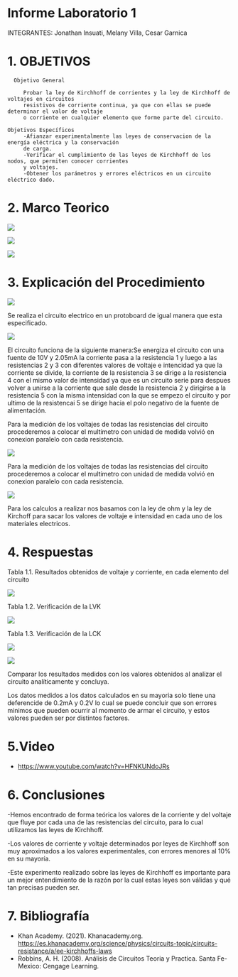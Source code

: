 # Informe Laboratorio 1

INTEGRANTES: Jonathan Insuati, Melany Villa, Cesar Garnica

# 1. OBJETIVOS

      Objetivo General
     
         Probar la ley de Kirchhoff de corrientes y la ley de Kirchhoff de voltajes en circuitos 
         resistivos de corriente continua, ya que con ellas se puede determinar el valor de voltaje
         o corriente en cualquier elemento que forme parte del circuito.    
    
    Objetivos Específicos
         -Afianzar experimentalmente las leyes de conservacion de la energía eléctrica y la conservación
         de carga.
         -Verificar el cumplimiento de las leyes de Kirchhoff de los nodos, que permiten conocer corrientes 
         y voltajes. 
         -Obtener los parámetros y errores eléctricos en un circuito eléctrico dado.
    

          
# 2. Marco Teorico

![](https://github.com/mjvilla1/ImagenesLab1/blob/main/mapa%20laboratorio%201.PNG)

![](https://github.com/mjvilla1/ImagenesLab1/blob/main/Cuadro%20voltaje.PNG)


![](https://github.com/mjvilla1/ImagenesLab1/blob/main/Materiales.PNG)

# 3. Explicación del Procedimiento

![](https://github.com/mjvilla1/ImagenesLab1/blob/main/Circuito%20laboratorio%201.jpeg)

Se realiza el circuito electrico en un protoboard de igual manera que esta especificado.

![](https://github.com/mjvilla1/ImagenesLab1/blob/main/Circuito%20armado.jpeg)

El circuito funciona de la siguiente manera:Se energiza el circuito con una fuente de 10V y 2.05mA la corriente pasa a la resistencia 1 y luego a las resistencias 2 y 3 con diferentes valores de voltaje e intencidad  ya que la corriente se divide, la corriente de la resistencia 3 se dirige a la resistencia 4 con el mismo valor de intensidad ya que es un circuito serie para despues volver a unirse a la corriente que sale desde la resistencia 2 y dirigirse a la resistencia 5 con la misma intensidad con la que se empezo el circuito y por ultimo de la resistencai 5 se dirige hacia el polo negativo de la fuente de alimentación.

Para la medición de los voltajes de todas las resistencias del circuito procederemos a colocar el multímetro con unidad de medida volvió en conexion paralelo con cada resistencia.

![](https://github.com/mjvilla1/ImagenesLab1/blob/main/Medicion%20de%20voltaje.jpeg)

Para la medición de los voltajes de todas las resistencias del circuito procederemos a colocar el multímetro con unidad de medida volvió en conexion paralelo con cada resistencia.

![](https://github.com/mjvilla1/ImagenesLab1/blob/main/Medicion%20de%20amperaje.jpeg)

Para los calculos a realizar nos basamos con la ley de ohm y la ley de Kirchoff para sacar los valores de voltaje e intensidad en cada uno de los materiales electricos.

# 4. Respuestas

Tabla 1.1. Resultados obtenidos de voltaje y corriente, en cada elemento del circuito

![](https://github.com/mjvilla1/ImagenesLab1/blob/main/Tabla%20%231.PNG)

Tabla 1.2. Verificación de la LVK

![](https://github.com/mjvilla1/ImagenesLab1/blob/main/Verificaci%C3%B3n%20LVK.PNG)

Tabla 1.3. Verificación de la LCK

![](https://github.com/mjvilla1/ImagenesLab1/blob/main/%23%20de%20Nodos.PNG)

![](https://github.com/mjvilla1/ImagenesLab1/blob/main/Table%201.3.jpeg)

Comparar los resultados medidos con los valores obtenidos al analizar el circuito analíticamente y concluya.

Los datos medidos a los datos calculados en su mayoria solo tiene una deferencide de 0.2mA y 0.2V lo cual se puede concluir que son errores minimos que pueden ocurrir al momento de armar el circuito, y estos valores pueden ser por distintos factores.

# 5.Video 

- https://www.youtube.com/watch?v=HFNKUNdoJRs

# 6. Conclusiones 

-Hemos encontrado de forma teórica los valores de la corriente y del voltaje que fluye por
cada una de las resistencias del circuito, para lo cual utilizamos las leyes de Kirchhoff.

-Los valores de corriente y voltaje determinados por leyes de Kirchhoff son muy aproximados 
a los valores experimentales, con errores menores al 10% en su mayoría.

-Este experimento realizado sobre las leyes de Kirchhoff es importante para un mejor entendimiento
de la razón por la cual estas leyes son válidas y qué tan precisas pueden ser. 

# 7. Bibliografía

- Khan Academy. (2021). Khanacademy.org. https://es.khanacademy.org/science/physics/circuits-topic/circuits-resistance/a/ee-kirchhoffs-laws
- Robbins, A. H. (2008). Análisis de Circuitos Teoria y Practica. Santa Fe-Mexico: Cengage Learning.
